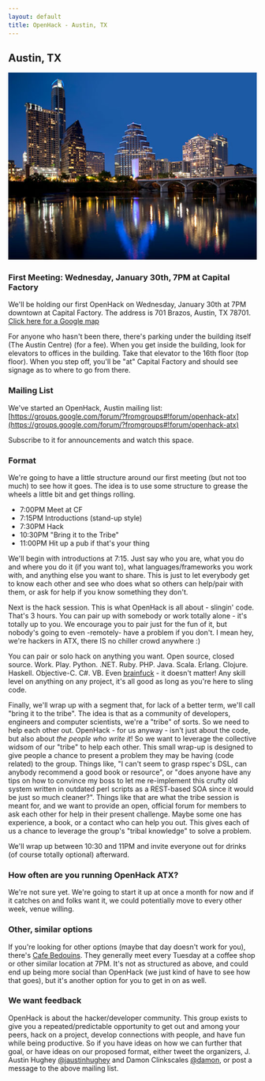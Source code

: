 ```yaml
---
layout: default
title: OpenHack - Austin, TX
---
```


## Austin, TX

![Austin, TX Skyline](/austin/atx.jpg)

### First Meeting: Wednesday, January 30th, 7PM at Capital Factory

We'll be holding our first OpenHack on Wednesday, January 30th at 7PM downtown at Capital Factory.
The address is 701 Brazos, Austin, TX 78701. [Click here for a Google map](http://goo.gl/maps/mKAtt)

For anyone who hasn't been there, there's parking under the building itself (The Austin Centre) (for a fee).
When you get inside the building, look for elevators to offices in the building. Take that elevator to the 16th floor (top floor).
When you step off, you'll be "at" Capital Factory and should see signage as to where to go from there.

### Mailing List

We've started an OpenHack, Austin mailing list:
[https://groups.google.com/forum/?fromgroups#!forum/openhack-atx](https://groups.google.com/forum/?fromgroups#!forum/openhack-atx)

Subscribe to it for announcements and watch this space.

### Format

We're going to have a little structure around our first meeting (but not too much) to see how it goes. The idea is to
use some structure to grease the wheels a little bit and get things rolling.

- 7:00PM  Meet at CF
- 7:15PM  Introductions (stand-up style)
- 7:30PM  Hack
- 10:30PM "Bring it to the Tribe"
- 11:00PM Hit up a pub if that's your thing

We'll begin with introductions at 7:15. Just say who you are, what you do and where you do it (if you want to),
what languages/frameworks you work with, and anything else you want to share. This is just to let everybody get to
know each other and see who does what so others can help/pair with them, or ask for help if you know something they don't.

Next is the hack session. This is what OpenHack is all about - slingin' code. That's 3 hours. You can pair up with somebody
or work totally alone - it's totally up to you. We encourage you to pair just for the fun of it, but nobody's going to even
-remotely- have a problem if you don't. I mean hey, we're hackers in ATX, there IS no chiller crowd anywhere :)

You can pair or solo hack on anything you want. Open source, closed source. Work. Play. Python. .NET. Ruby. PHP. Java. Scala.
Erlang. Clojure. Haskell. Objective-C. C#. VB. Even [brainfuck](http://en.wikipedia.org/wiki/Brainfuck) - it doesn't matter!
Any skill level on anything on any project, it's all good as long as you're here to sling code.

Finally, we'll wrap up with a segment that, for lack of a better term, we'll call "bring it to the tribe". The idea is that
as a community of developers, engineers and computer scientists, we're a "tribe" of sorts. So we need to help each other out.
OpenHack - for us anyway - isn't just about the code, but also about *the people who write it*! So we want to leverage the
collective widsom of our "tribe" to help each other. This small wrap-up is designed to give people a chance to present a
problem they may be having (code related) to the group. Things like, "I can't seem to grasp rspec's DSL, can anybody
recommend a good book or resource", or "does anyone have any tips on how to convince my boss to let me re-implement this
crufty old system written in outdated perl scripts as a REST-based SOA since it would be just so much cleaner?". Things like
that are what the tribe session is meant for, and we want to provide an open, official forum for members to ask each
other for help in their present challenge. Maybe some one has experience, a book, or a contact who can help you out. This
gives each of us a chance to leverage the group's "tribal knowledge" to solve a problem.

We'll wrap up between 10:30 and 11PM and invite everyone out for drinks (of course totally optional) afterward.

### How often are you running OpenHack ATX?

We're not sure yet. We're going to start it up at once a month for now and if it catches on and folks want it,
we could potentially move to every other week, venue willing.

### Other, similar options

If you're looking for other options (maybe that day doesn't work for you), there's [Cafe Bedouins](http://cafebedouins.com/).
They generally meet every Tuesday at a coffee shop or other similar location at 7PM. It's not as structured as above, and
could end up being more social than OpenHack (we just kind of have to see how that goes), but it's another option for you
to get in on as well.

### We want feedback

OpenHack is about the hacker/developer community. This group exists to give you a repeated/predictable opportunity to get out and among
your peers, hack on a project, develop connections with people, and have fun while being productive. So if you have ideas
on how we can further that goal, or have ideas on our proposed format, either tweet the organizers,
J. Austin Hughey [@jaustinhughey](https://twitter.com/jaustinhughey) and Damon Clinkscales [@damon](https://twitter.com/damon),
or post a message to the above mailing list.